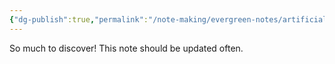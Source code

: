 ```yaml
---
{"dg-publish":true,"permalink":"/note-making/evergreen-notes/artificial-intelligence/","tags":["ai","artificialIntelligence","technology"],"created":"","updated":""}
---
```


So much to discover! This note should be updated often. 